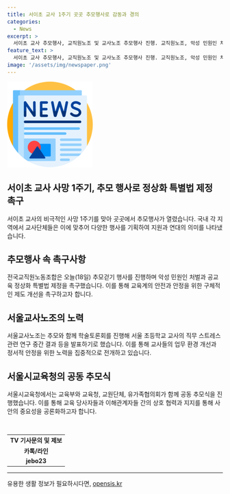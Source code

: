 ```yaml
---
title: 서이초 교사 1주기 곳곳 추모행사로 감동과 경의
categories:
  - News
excerpt: >
  서이초 교사 추모행사, 교직원노조 및 교사노조 추모행사 진행. 교직원노조, 악성 민원인 처벌과 공교육 정상화 특별법 제정 촉구. 서울교사노조, 추모 행사와 함께 학술토론회 개최. 서울시교육청, 공동 추모식 진행.
feature_text: >
  서이초 교사 추모행사, 교직원노조 및 교사노조 추모행사 진행. 교직원노조, 악성 민원인 처벌과 공교육 정상화 특별법 제정 촉구. 서울교사노조, 추모 행사와 함께 학술토론회 개최. 서울시교육청, 공동 추모식 진행.
image: '/assets/img/newspaper.png'
---
```


<p><img src="/assets/img/newspaper.png" alt="kimp 속보" /></p>

<h2>서이초 교사 사망 1주기, 추모 행사로 정상화 특별법 제정 촉구</h2>

<p data-ke-size="size16">서이초 교사의 비극적인 사망 1주기를 맞아 곳곳에서 추모행사가 열렸습니다. 국내 각 지역에서 교사단체들은 이에 맞추어 다양한 행사를 기획하여 지원과 연대의 의미를 나타냈습니다.</p>

<h2 data-ke-size="size26">추모행사 속 촉구사항</h2>

<p data-ke-size="size16">전국교직원노동조합은 오늘(18일) 추모걷기 행사를 진행하며 악성 민원인 처벌과 공교육 정상화 특별법 제정을 촉구했습니다. 이를 통해 교육계의 안전과 안정을 위한 구체적인 제도 개선을 촉구하고자 합니다.</p>

<h2 data-ke-size="size26">서울교사노조의 노력</h2>

<p data-ke-size="size16">서울교사노조는 추모와 함께 학술토론회를 진행해 서울 초등학교 교사의 직무 스트레스 관련 연구 중간 결과 등을 발표하기로 했습니다. 이를 통해 교사들의 업무 환경 개선과 정서적 안정을 위한 노력을 집중적으로 전개하고 있습니다.</p>

<h2 data-ke-size="size26">서울시교육청의 공동 추모식</h2>

<p data-ke-size="size16">서울시교육청에서는 교육부와 교육청, 교원단체, 유가족협의회가 함께 공동 추모식을 진행했습니다. 이를 통해 교육 당사자들과 이해관계자들 간의 상호 협력과 지지를 통해 사안의 중요성을 공론화하고자 합니다. </p>

<p data-ke-size="size16">&nbsp;</p>

<table>
    <tbody>
        <tr>
            <td style="text-align: center; height: 17px;"><b>TV 기사문의 및 제보</b></td>
        </tr>
        <tr>
            <td style="text-align: center; height: 17px;"><b>카톡/라인</b></td>
        </tr>
        <tr>
            <td style="text-align: center; height: 17px;"><b>jebo23</b></td>
        </tr>
    </tbody>
</table>

<p><hr></p>
유용한 생활 정보가 필요하시다면, <a href="https://opensis.kr" rel="dofollow">opensis.kr</a>


